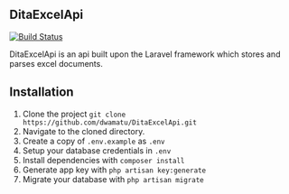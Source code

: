 ## DitaExcelApi
[![Build Status](https://travis-ci.org/dita-dev-team/DitaExcelApi.svg?branch=master)](https://travis-ci.org/dita-dev-team/DitaExcelApi)

DitaExcelApi is an api built upon the Laravel framework which stores and parses excel documents.

## Installation

1. Clone the project `git clone https://github.com/dwamatu/DitaExcelApi.git`
2. Navigate to the cloned directory.
3. Create a copy of `.env.example` as `.env`
4. Setup your database credentials in `.env`
5. Install dependencies with `composer install`
6. Generate app key with `php artisan key:generate`
7. Migrate your database with `php artisan migrate`
